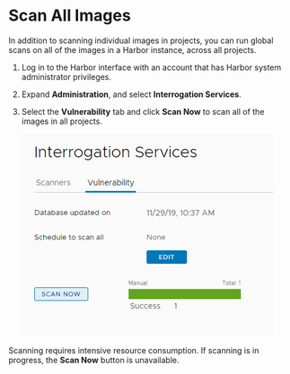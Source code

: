 # Scan All Images

In addition to scanning individual images in projects, you can run global scans on all of the images in a Harbor instance, across all projects.

1. Log in to the Harbor interface with an account that has Harbor system administrator privileges.
1. Expand **Administration**, and select **Interrogation Services**. 
1. Select the **Vulnerability** tab and click **Scan Now** to scan all of the images in all projects.

   ![Scan all images](../../img/scan_all.png)
   
Scanning requires intensive resource consumption. If scanning is in progress, the **Scan Now** button is unavailable.
